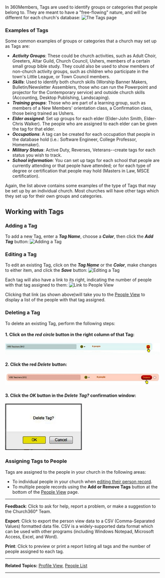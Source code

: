 In 360Members, Tags are used to identify groups or categories
that people belong to. They are meant to have a "free-flowing" nature,
and will be different for each church's database: ![The Tags
page](People_Tags_01.JPG "The Tags page")

### Examples of Tags

Some common examples of groups or categories that a church may set up as
Tags are:

-   ***Activity Groups***: These could be church activities, such as
    Adult Choir, Greeters, Altar Guild, Church Council, Ushers, members
    of a certain small group bible study. They could also be used to
    show members of non-church activity groups, such as children who
    participate in the town's Little League, or Town Council members.
-   ***Skills***: Used to identify both church skills (Worship Banner
    Makers, Bulletin/Newsletter Assemblers, those who can run the
    Powerpoint and projector for the Contemporary service) and outside
    church skills (Accounting, Desktop Publishing, Landscaping).
-   ***Training groups***: Those who are part of a learning group, such
    as members of a New Members' orientation class, a Confirmation
    class, those being trained as Ushers.
-   ***Elder assigned***: Set up groups for each elder (Elder-John
    Smith, Elder-Chris Walker). The people who are assigned to each
    elder can be given the tag for that elder.
-   ***Occupations***: A tag can be created for each occupation that
    people in the database hold (i.e.: Software Engineer, College
    Professor, Homemaker).
-   ***Military Status***: Active Duty, Reverses, Veterans--create tags
    for each status you wish to track.
-   ***School information***: You can set up tags for each school that
    people are currently attending or that people have attended; or for
    each type of degree or certification that people may hold (Masters
    in Law, MSCE certification).

Again, the list above contains some examples of the type of Tags that
may be set up by an individual church. Most churches will have other
tags which they set up for their own groups and categories.

Working with Tags
---------------------------------------------------------------------------------------

### Adding a Tag

To add a new Tag, enter a ***Tag Name***, choose a ***Color***, then
click the ***Add Tag*** button: ![Adding a
Tag](People_Tags_02.JPG "Adding a Tag")

### Editing a Tag

To edit an existing Tag, click on the ***Tag Name*** or the ***Color***,
make changes to either item, and click the ***Save*** button: ![Editing
a Tag](People_Tags_03.JPG "Editing a Tag")

Each tag will also have a link to its right, indicating the number of
people with that tag assigned to them: ![Link to People
View](People_Tags_04.JPG "Link to People View")

Clicking that link (as shown above)will take you to the [People
View](people:%20View) to display a list of the people with that tag
assigned.

### Deleting a Tag

To delete an existing Tag, perform the following steps:

#### 1. Click on the *red circle* button in the right column of that Tag:

![Click Red Circle](People_Tags_05.JPG "Click Red Circle")

#### 2. Click the red *Delete* button:

![Click Delete](People_Tags_06.JPG "Click Delete")

#### 3. Click the *OK* button in the *Delete Tag?* confirmation window:

![Click OK](People_Tags_07.JPG "Click OK")

### Assigning Tags to People

Tags are assigned to the people in your church in the following areas:

-   To individual people in your church when [editing their person
    record](people:%20Profile%20View#Tags).
-   To multiple people records using the **Add or Remove Tags** button
    at the bottom of the [People
    View](people:%20View#Add%20or%20Remove%20Tags) page.

* * * * *

**Feedback**: Click **<Feedback>** to ask for help, report a problem, or
make a suggestion to the Church360° Team.

**Export**: Click to export the person view data to a CSV
(Comma-Separated Values) formatted data file. CSV is a widely-supported
data format which can be used with other programs (including Windows
Notepad, Microsoft Access, Excel, and Word).

**Print**: Click to preview or print a report listing all tags and the
number of people assigned to each tag.

* * * * *

**Related Topics:** [Profile View](people:%20Profile%20View#Tags),
[People List](people:%20View)

* * * * *
